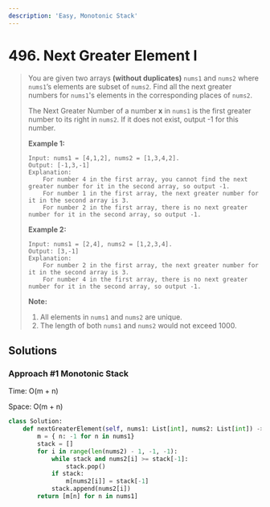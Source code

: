 ```yaml
---
description: 'Easy, Monotonic Stack'
---
```


# 496. Next Greater Element I

> You are given two arrays **\(without duplicates\)** `nums1` and `nums2` where `nums1`’s elements are subset of `nums2`. Find all the next greater numbers for `nums1`'s elements in the corresponding places of `nums2`.
>
> The Next Greater Number of a number **x** in `nums1` is the first greater number to its right in `nums2`. If it does not exist, output -1 for this number.
>
> **Example 1:**  
>
>
> ```text
> Input: nums1 = [4,1,2], nums2 = [1,3,4,2].
> Output: [-1,3,-1]
> Explanation:
>     For number 4 in the first array, you cannot find the next greater number for it in the second array, so output -1.
>     For number 1 in the first array, the next greater number for it in the second array is 3.
>     For number 2 in the first array, there is no next greater number for it in the second array, so output -1.
> ```
>
> **Example 2:**  
>
>
> ```text
> Input: nums1 = [2,4], nums2 = [1,2,3,4].
> Output: [3,-1]
> Explanation:
>     For number 2 in the first array, the next greater number for it in the second array is 3.
>     For number 4 in the first array, there is no next greater number for it in the second array, so output -1.
> ```
>
> **Note:**  
>
>
> 1. All elements in `nums1` and `nums2` are unique.
> 2. The length of both `nums1` and `nums2` would not exceed 1000.

## Solutions

### Approach \#1 Monotonic Stack

Time: O\(m + n\)

Space: O\(m + n\)

```python
class Solution:
    def nextGreaterElement(self, nums1: List[int], nums2: List[int]) -> List[int]:
        m = { n: -1 for n in nums1}
        stack = []
        for i in range(len(nums2) - 1, -1, -1):
            while stack and nums2[i] >= stack[-1]:
                stack.pop()
            if stack:
                m[nums2[i]] = stack[-1]
            stack.append(nums2[i])
        return [m[n] for n in nums1]
```

